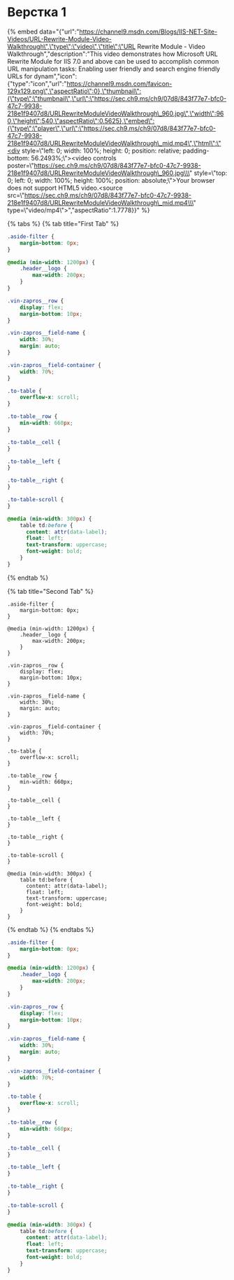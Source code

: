 # Верстка 1

{% embed data="{\"url\":\"https://channel9.msdn.com/Blogs/IIS-NET-Site-Videos/URL-Rewrite-Module-Video-Walkthrough\",\"type\":\"video\",\"title\":\"URL Rewrite Module - Video Walkthrough\",\"description\":\"This video demonstrates how Microsoft URL Rewrite Module for IIS 7.0 and above can be used to accomplish common URL manipulation tasks: Enabling user friendly and search engine friendly URLs for dynam\",\"icon\":{\"type\":\"icon\",\"url\":\"https://channel9.msdn.com/favicon-129x129.png\",\"aspectRatio\":0},\"thumbnail\":{\"type\":\"thumbnail\",\"url\":\"https://sec.ch9.ms/ch9/07d8/843f77e7-bfc0-47c7-9938-218e1f9407d8/URLRewriteModuleVideoWalkthrough\_960.jpg\",\"width\":960,\"height\":540,\"aspectRatio\":0.5625},\"embed\":{\"type\":\"player\",\"url\":\"https://sec.ch9.ms/ch9/07d8/843f77e7-bfc0-47c7-9938-218e1f9407d8/URLRewriteModuleVideoWalkthrough\_mid.mp4\",\"html\":\"<div style=\\\"left: 0; width: 100%; height: 0; position: relative; padding-bottom: 56.2493%;\\\"><video controls poster=\\\"https://sec.ch9.ms/ch9/07d8/843f77e7-bfc0-47c7-9938-218e1f9407d8/URLRewriteModuleVideoWalkthrough\_960.jpg\\\" style=\\\"top: 0; left: 0; width: 100%; height: 100%; position: absolute;\\\">Your browser does not support HTML5 video.<source src=\\\"https://sec.ch9.ms/ch9/07d8/843f77e7-bfc0-47c7-9938-218e1f9407d8/URLRewriteModuleVideoWalkthrough\_mid.mp4\\\" type=\\\"video/mp4\\\"></video></div>\",\"aspectRatio\":1.7778}}" %}



{% tabs %}
{% tab title="First Tab" %}
```css
.aside-filter {
	margin-bottom: 0px;
}

@media (min-width: 1200px) {
	.header__logo {
		max-width: 200px;
	}
}

.vin-zapros__row {
	display: flex;
	margin-bottom: 10px;
}

.vin-zapros__field-name {
	width: 30%;
    margin: auto;
}

.vin-zapros__field-container {
	width: 70%;
}

.to-table {
	overflow-x: scroll;
}

.to-table__row {
	min-width: 660px;
}

.to-table__cell {
}

.to-table__left {
}

.to-table__right {
}

.to-table-scroll {
}

@media (min-width: 300px) {
    table td:before {
      content: attr(data-label);
      float: left;
      text-transform: uppercase;
      font-weight: bold;
    }
}
```
{% endtab %}

{% tab title="Second Tab" %}
```markup
.aside-filter {
	margin-bottom: 0px;
}

@media (min-width: 1200px) {
	.header__logo {
		max-width: 200px;
	}
}

.vin-zapros__row {
	display: flex;
	margin-bottom: 10px;
}

.vin-zapros__field-name {
	width: 30%;
    margin: auto;
}

.vin-zapros__field-container {
	width: 70%;
}

.to-table {
	overflow-x: scroll;
}

.to-table__row {
	min-width: 660px;
}

.to-table__cell {
}

.to-table__left {
}

.to-table__right {
}

.to-table-scroll {
}

@media (min-width: 300px) {
    table td:before {
      content: attr(data-label);
      float: left;
      text-transform: uppercase;
      font-weight: bold;
    }
}
```
{% endtab %}
{% endtabs %}



```css
.aside-filter {
	margin-bottom: 0px;
}

@media (min-width: 1200px) {
	.header__logo {
		max-width: 200px;
	}
}

.vin-zapros__row {
	display: flex;
	margin-bottom: 10px;
}

.vin-zapros__field-name {
	width: 30%;
    margin: auto;
}

.vin-zapros__field-container {
	width: 70%;
}

.to-table {
	overflow-x: scroll;
}

.to-table__row {
	min-width: 660px;
}

.to-table__cell {
}

.to-table__left {
}

.to-table__right {
}

.to-table-scroll {
}

@media (min-width: 300px) {
    table td:before {
      content: attr(data-label);
      float: left;
      text-transform: uppercase;
      font-weight: bold;
    }
}
```



